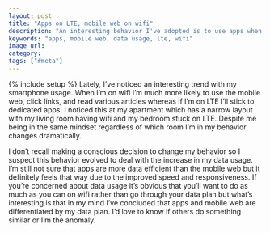 ```yaml
---
layout: post
title: "Apps on LTE, mobile web on wifi"
description: "An interesting behavior I've adopted is to use apps when I'm on LTE and mobile web when on wifi. My gut tells me apps are faster and use less data but are also less flexible."
keywords: "apps, mobile web, data usage, lte, wifi"
image_url:
category:
tags: ["#meta"]
---
```

{% include setup %}
Lately, I’ve noticed an interesting trend with my smartphone usage. When I’m on wifi I’m much more likely to use the mobile web, click links, and read various articles whereas if I’m on LTE I’ll stick to dedicated apps. I noticed this at my apartment which has a narrow layout with my living room having wifi and my bedroom stuck on LTE. Despite me being in the same mindset regardless of which room I’m in my behavior changes dramatically.

I don’t recall making a conscious decision to change my behavior so I suspect this behavior evolved to deal with the increase in my data usage. I’m still not sure that apps are more data efficient than the mobile web but it definitely feels that way due to the improved speed and responsiveness. If you’re concerned about data usage it’s obvious that you’ll want to do as much as you can on wifi rather than go through your data plan but what’s interesting is that in my mind I’ve concluded that apps and mobile web are differentiated by my data plan. I’d love to know if others do something similar or I’m the anomaly.
